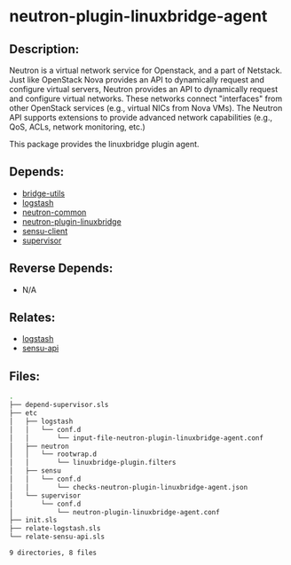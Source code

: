 # neutron-plugin-linuxbridge-agent

## Description:

Neutron is a virtual network service for Openstack, and a part of Netstack. Just like OpenStack Nova provides an API to dynamically request and configure virtual servers, Neutron provides an API to dynamically request and configure virtual networks. These networks connect "interfaces" from other OpenStack services (e.g., virtual NICs from Nova VMs). The Neutron API supports extensions to provide advanced network capabilities (e.g., QoS, ACLs, network monitoring, etc.)

This package provides the linuxbridge plugin agent.

## Depends:

  -  [bridge-utils](salt/bridge-utils)
  -  [logstash](salt/logstash)
  -  [neutron-common](salt/neutron-common)
  -  [neutron-plugin-linuxbridge](salt/neutron-plugin-linuxbridge)
  -  [sensu-client](salt/sensu-client)
  -  [supervisor](salt/supervisor)

## Reverse Depends:

  -  N/A

## Relates:

  -  [logstash](salt/logstash)
  -  [sensu-api](salt/sensu-api)

## Files:

```bash
.
├── depend-supervisor.sls
├── etc
│   ├── logstash
│   │   └── conf.d
│   │       └── input-file-neutron-plugin-linuxbridge-agent.conf
│   ├── neutron
│   │   └── rootwrap.d
│   │       └── linuxbridge-plugin.filters
│   ├── sensu
│   │   └── conf.d
│   │       └── checks-neutron-plugin-linuxbridge-agent.json
│   └── supervisor
│       └── conf.d
│           └── neutron-plugin-linuxbridge-agent.conf
├── init.sls
├── relate-logstash.sls
└── relate-sensu-api.sls

9 directories, 8 files
```
